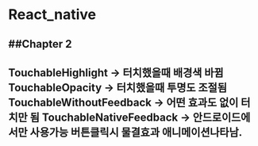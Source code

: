 # React_native

##Chapter 2
---
  TouchableHighlight -> 터치했을때 배경색 바뀜
  TouchableOpacity -> 터치했을때 투명도 조절됨
  TouchableWithoutFeedback -> 어떤 효과도 없이 터치만 됨
  TouchableNativeFeedback -> 안드로이드에서만 사용가능 버튼클릭시 물결효과 애니메이션나타남.
---

        
